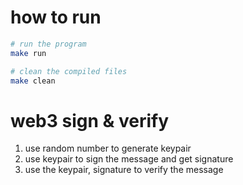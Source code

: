 # how to run

```bash
# run the program
make run

# clean the compiled files
make clean
```

# web3 sign & verify

1. use random number to generate keypair
2. use keypair to sign the message and get signature
3. use the keypair, signature to verify the message
